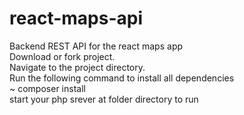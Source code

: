 # react-maps-api
Backend REST API for the react maps app <br/>
Download or fork project. <br/>
Navigate to  the project directory. <br/>
Run the following command to install all dependencies <br/>
~ composer install <br/>
start your php srever at folder directory to run <br/>
